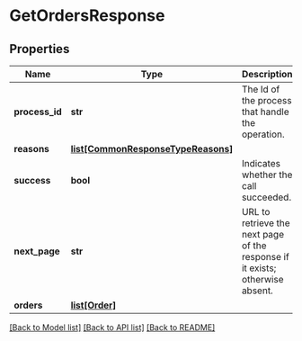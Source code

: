 # GetOrdersResponse

## Properties
Name | Type | Description | Notes
------------ | ------------- | ------------- | -------------
**process_id** | **str** | The Id of the process that handle the operation.  | [optional] 
**reasons** | [**list[CommonResponseTypeReasons]**](CommonResponseTypeReasons.md) |  | [optional] 
**success** | **bool** | Indicates whether the call succeeded.  | [optional] 
**next_page** | **str** | URL to retrieve the next page of the response if it exists; otherwise absent.  | [optional] 
**orders** | [**list[Order]**](Order.md) |  | [optional] 

[[Back to Model list]](../README.md#documentation-for-models) [[Back to API list]](../README.md#documentation-for-api-endpoints) [[Back to README]](../README.md)


